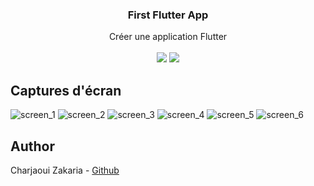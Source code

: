 <div align="center">

  <h3 align="center">First Flutter App</h3>

  <div align="center">
     Créer une application Flutter
  </div>

  <br/>

  <div>
    <img src="https://img.shields.io/badge/Flutter-02569B?style=for-the-badge&logo=flutter&logoColor=white" />
    <img src="https://img.shields.io/badge/Dart-0175C2?style=for-the-badge&logo=dart&logoColor=white" />
  </div>

</div>

## Captures d'écran

![screen_1](./screenshots/screen_1.png)
![screen_2](./screenshots/screen_2.png)
![screen_3](./screenshots/screen_3.png)
![screen_4](./screenshots/screen_4.png)
![screen_5](./screenshots/screen_5.png)
![screen_6](./screenshots/screen_6.png)

## Author

Charjaoui Zakaria - [Github](https://github.com/Zakry27)
